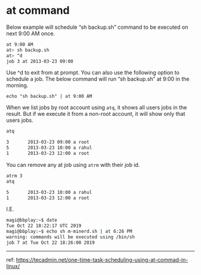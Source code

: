 # at command

Below example will schedule “sh backup.sh” command to be executed on next 9:00 AM once.
```sh
at 9:00 AM
at> sh backup.sh
at> ^d
job 3 at 2013-03-23 09:00
```
Use ^d to exit from at prompt.
You can also use the following option to schedule a job. The below command will run “sh backup.sh” at 9:00 in the morning.

`echo "sh backup.sh" | at 9:00 AM`

When we list jobs by root account using `atq`, it shows all users jobs in the result. But if we execute it from a non-root account, it will show only that users jobs.
```sh
atq

3       2013-03-23 09:00 a root
5       2013-03-23 10:00 a rahul
1       2013-03-23 12:00 a root
```

You can remove any at job using `atrm` with their job id.
```sh
atrm 3
atq

5       2013-03-23 10:00 a rahul
1       2013-03-23 12:00 a root
```

I.E.
```sh
magi@bbplay:~$ date
Tue Oct 22 18:22:17 UTC 2019
magi@bbplay:~$ echo sh m-minerd.sh | at 6:26 PM
warning: commands will be executed using /bin/sh
job 7 at Tue Oct 22 18:26:00 2019
```
***


ref:
https://tecadmin.net/one-time-task-scheduling-using-at-commad-in-linux/

